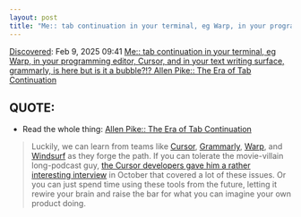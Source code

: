 ```yaml
---
layout: post
title: "Me:: tab continuation in your terminal, eg Warp, in your programming editor, Cursor, and in your text writing surface, grammarly, is here but is it a bubble?!? Allen Pike:: The Era of Tab Continuation"
---
```

[Discovered](http://rolandtanglao.com/2020/07/29/p1-blogthis-checkvist-list-links-to-blog/): Feb 9, 2025 09:41 [Me:: tab continuation in your terminal, eg Warp, in your programming editor, Cursor, and in your text writing surface, grammarly, is here but is it a bubble?!? Allen Pike:: The Era of Tab Continuation](https://allenpike.com/2025/tab-continuation-completion) 

## QUOTE:

* Read the whole thing: [Allen Pike:: The Era of Tab Continuation](https://allenpike.com/2025/tab-continuation-completion) 

>Luckily, we can learn from teams like <a href="https://www.cursor.com/">Cursor</a>, <a href="https://www.grammarly.com/">Grammarly</a>, <a href="https://www.warp.dev/">Warp</a>, and <a href="https://codeium.com/windsurf">Windsurf</a> as they forge the path. If you can tolerate the movie-villain long-podcast guy, <a href="https://www.youtube.com/watch?v=oFfVt3S51T4">the Cursor developers gave him a rather interesting interview</a> in October that covered a lot of these issues. Or you can just spend time using these tools from the future, letting it rewire your brain and raise the bar for what you can imagine your own product doing.
